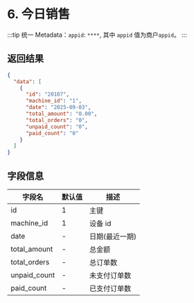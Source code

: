 # 6. 今日销售

:::tip
统一 Metadata：`appid`: `****`, 其中 `appid` 值为商户`appid`。
:::

## 返回结果

```json
{
  "data": [
    {
      "id": "20107",
      "machine_id": "1",
      "date": "2025-09-03",
      "total_amount": "0.00",
      "total_orders": "0",
      "unpaid_count": "0",
      "paid_count": "0"
    }
  ]
}
```

## 字段信息

| 字段名          | 默认值 | 描述       |
|--------------|-----|----------|
| id           | 1   | 主键       |
| machine_id   | 1   | 设备 id    |
| date         | -   | 日期(最近一期) |
| total_amount | -   | 总金额      |
| total_orders | -   | 总订单数     |
| unpaid_count | -   | 未支付订单数   |
| paid_count   | -   | 已支付订单数   |

